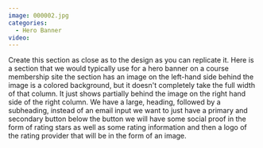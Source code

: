 ```yaml
---
image: 000002.jpg
categories:
  - Hero Banner
video:
---
```

Create this section as close as to the design as you can replicate it. Here is a section that we would typically use for a hero banner on a course membership site the section has an image on the left-hand side behind the image is a colored background, but it doesn't completely take the full width of that column. It just shows partially behind the image on the right hand side of the right column. We have a large, heading, followed by a subheading, instead of an email input we want to just have a primary and secondary button below the button we will have some social proof in the form of rating stars as well as some rating information and then a logo of the rating provider that will be in the form of an image.